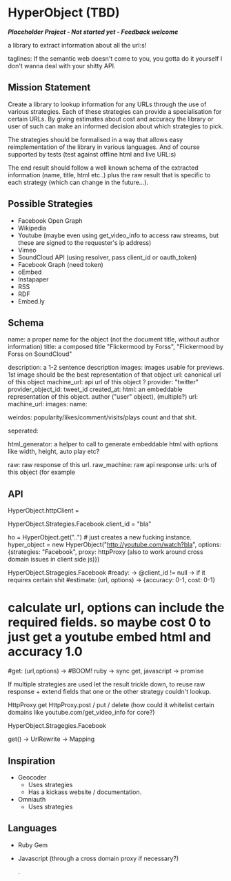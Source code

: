 # HyperObject (TBD)
___Placeholder Project - Not started yet - Feedback welcome___

a library to extract information about all the url:s!

taglines:
If the semantic web doesn't come to you, you gotta do it yourself
I don't wanna deal with your shitty API.

## Mission Statement

Create a library to lookup information for any URLs through the use of various strategies. Each of these strategies can provide a specialisation for certain URLs. By giving estimates about cost and accuracy the library or user of such can make an informed decision about which strategies to pick.

The strategies should be formalised in a way that allows easy reimplementation of the library in various languages. And of course supported by tests (test against offline html and live URL:s)

The end result should follow a well known schema of the extracted information (name, title, html etc..) plus the raw result that is specific to each strategy (which can change in the future...).

## Possible Strategies

- Facebook Open Graph
- Wikipedia
- Youtube (maybe even using get_video_info to access raw streams, but these are signed to the requester's ip address)
- Vimeo
- SoundCloud API (using resolver, pass client_id or oauth_token)
- Facebook Graph (need token)
- oEmbed
- Instapaper
- RSS
- RDF
- Embed.ly

## Schema

name:  a proper name for the object (not the document title, without author information)
title: a composed title "Flickermood by Forss", "Flickermood by Forss on SoundCloud"

description: a 1-2 sentence description
images: images usable for previews. 1st image should be the best representation of that object
url: canonical url of this object
machine_url: api url of this object ?
provider: "twitter"
provider_object_id: tweet_id
created_at:
html: an embeddable representation of this object.
author
	("user" object), (multiple?)
	url:
	machine_url:
	images:
	name:

weirdos:
	popularity/likes/comment/visits/plays count and that shit. 

seperated:

html_generator: a helper to call to generate embeddable html with options like width, height, auto play etc?

raw: raw response of this url.
raw_machine: raw api response
urls: urls of this object (for example


## API

HyperObject.httpClient =

HyperObject.Strategies.Facebook.client_id = "bla"

ho = HyperObject.get("..") # just creates a new fucking instance.
hyper_object = new HyperObject("http://youtube.com/watch?bla", options: {strategies: "Facebook", proxy: httpProxy (also to work around cross domain issues in client side js)})

HyperObject.Stragegies.Facebook
	#ready: -> @client_id != null -> if it requires certain shit
	#estimate: (url, options) -> {accuracy: 0-1, cost: 0-1} 
  # calculate url, options can include the required fields. so maybe cost 0 to just get a youtube embed html and accuracy 1.0
  #get: (url,options) -> #BOOM! ruby -> sync get, javascript -> promise

If multiple strategies are used let the result trickle down,
to reuse raw response + extend fields that one or the other strategy couldn't lookup.

HttpProxy.get
HttpProxy.post / put / delete
(how could it whitelist certain domains like youtube.com/get_video_info for core?)

HyperObject.Stragegies.Facebook

get() -> UrlRewrite -> Mapping

## Inspiration

- Geocoder
  - Uses strategies
  - Has a kickass website / documentation.
- Omniauth 
  - Uses strategies

## Languages

- Ruby Gem
- Javascript (through a cross domain proxy if necessary?)


	.
